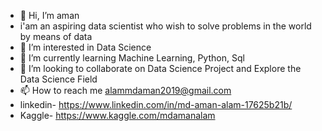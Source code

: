 - 👋 Hi, I’m aman
- i'am an aspiring data scientist who wish to solve problems in the world by means of data
- 👀 I’m interested in Data Science
- 🌱 I’m currently learning  Machine Learning, Python, Sql
- 💞️ I’m looking to collaborate on Data Science Project and Explore the Data Science Field 
- 📫 How to reach me alammdaman2019@gmail.com
- linkedin- https://www.linkedin.com/in/md-aman-alam-17625b21b/
- Kaggle- https://www.kaggle.com/mdamanalam
<!---
mdamanalam/mdamanalam is a ✨ special ✨ repository because its `README.md` (this file) appears on your GitHub profile.
You can click the Preview link to take a look at your changes.
--->
